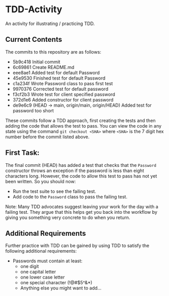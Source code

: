# TDD-Activity

An activity for illustrating / practicing TDD.

## Current Contents

The commits to this repository are as follows:

- 5b9c418 Initial commit
- 6c69861 Create README.md
- eee8ae1 Added test for default Password
- 45e9530 Finished test for default Password
- c1a234f Wrote Password class to pass first test
- 9970376 Corrected test for default password
- f3cf2b3 Wrote test for client specified password
- 372d1e6 Added constructor for client password
- de9e6c9 (HEAD -> main, origin/main, origin/HEAD) Added test for password too short

These commits follow a TDD approach, first creating the tests and then adding
the code that allows the test to pass.  You can view the code in any state using
the command `git checkout <SHA>` where `<SHA>` is the 7 digit hex number before
the commit listed above.

## First Task:

The final commit (HEAD) has added a test that checks that the 
`Password` constructor throws an exception if the password is less than
eight characters long.  However, the code to allow this test to pass has 
not yet been written.  So you should now:

- Run the test suite to see the failing test.
- Add code to the `Password` class to pass the failing test.

Note: Many TDD advocates suggest leaving your work for the day 
with a failing test. They argue that this helps get you back into
the workflow by giving you something very concrete to do when you return.

## Additional Requirements

Further practice with TDD can be gained by using TDD to satisfy the 
following additional requirements:

- Passwords must contain at least:
  - one digit
  - one capital letter
  - one lower case letter
  - one special character (!@#$5^&*) 
  - Anything else you might want to add...